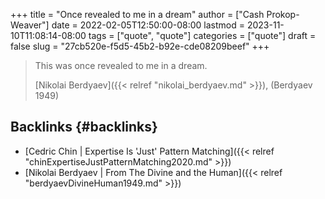 +++
title = "Once revealed to me in a dream"
author = ["Cash Prokop-Weaver"]
date = 2022-02-05T12:50:00-08:00
lastmod = 2023-11-10T11:08:14-08:00
tags = ["quote", "quote"]
categories = ["quote"]
draft = false
slug = "27cb520e-f5d5-45b2-b92e-cde08209beef"
+++

> This was once revealed to me in a dream.
>
> [Nikolai Berdyaev]({{< relref "nikolai_berdyaev.md" >}}), (Berdyaev 1949)


## Backlinks {#backlinks}

-   [Cedric Chin | Expertise Is 'Just' Pattern Matching]({{< relref "chinExpertiseJustPatternMatching2020.md" >}})
-   [Nikolai Berdyaev | From The Divine and the Human]({{< relref "berdyaevDivineHuman1949.md" >}})
